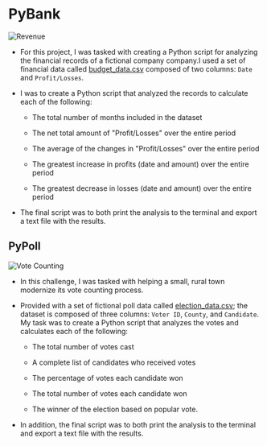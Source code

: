 # PyBank

![Revenue](Images/revenue-per-lead.png)

* For this project, I was tasked with creating a Python script for analyzing the financial records of a fictional company company.I used a set of financial data called [budget_data.csv](PyBank/Resources/budget_data.csv) composed of two columns: `Date` and `Profit/Losses`. 

* I was to create a Python script that analyzed the records to calculate each of the following:

  * The total number of months included in the dataset

  * The net total amount of "Profit/Losses" over the entire period

  * The average of the changes in "Profit/Losses" over the entire period

  * The greatest increase in profits (date and amount) over the entire period

  * The greatest decrease in losses (date and amount) over the entire period


* The final script was to both print the analysis to the terminal and export a text file with the results.

## PyPoll

![Vote Counting](Images/Vote_counting.png)

* In this challenge, I was tasked with helping a small, rural town modernize its vote counting process.

* Provided with a set of fictional poll data called [election_data.csv](PyPoll/Resources/election_data.csv); the dataset is composed of three columns: `Voter ID`, `County`, and `Candidate`. My task was to create a Python script that analyzes the votes and calculates each of the following:

  * The total number of votes cast

  * A complete list of candidates who received votes

  * The percentage of votes each candidate won

  * The total number of votes each candidate won

  * The winner of the election based on popular vote.


* In addition, the final script was to both print the analysis to the terminal and export a text file with the results.

